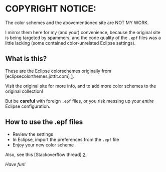 COPYRIGHT NOTICE:
=================

The color schemes and the abovementioned site are NOT MY WORK.

I mirror them here for my (and your) convenience, because the original site
is being targeted by spammers, and the code quality of the `.epf` files was
a little lacking (some contained color-unrelated Eclipse settings).

What is this?
-------------

These are the Eclipse colorschemes originally from [eclipsecolorthemes.jottit.com] [1].

Visit the original site for more info, and to add more color schemes to the
original collection!

But be __careful__ with foreign `.epf` files, or you risk messing up your *entire*
Eclipse configuration.

How to use the .epf files
-------------------------

- Review the settings
- In Eclipse, import the preferences from the `.epf` file
- Enjoy your new color scheme

Also, see this [Stackoverflow thread] [2].


*Have fun!* 

[1]: http://eclipsecolorthemes.jottit.com/ "eclipsecolorthemes.jottit.com"
[2]: http://stackoverflow.com/questions/96981/color-themes-for-eclipse "stackoverflow.com"

